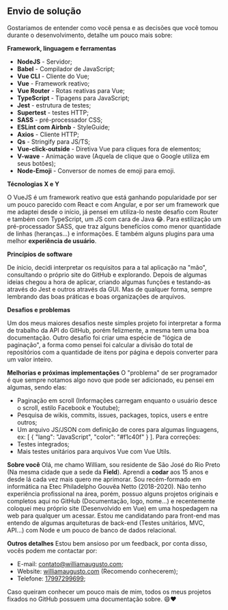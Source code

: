 ## Envio de solução

Gostariamos de entender como você pensa e as decisões que você tomou durante o desenvolvimento, detalhe um pouco mais sobre:

**Framework, linguagem e ferramentas**

- **NodeJS** - Servidor;
- **Babel** - Compilador de JavaScript;
- **Vue CLI** - Cliente do Vue;
- **Vue** - Framework reativo;
- **Vue Router** - Rotas reativas para Vue;
- **TypeScript** - Tipagens para JavaScript;
- **Jest** - estrutura de testes;
- **Supertest** - testes HTTP;
- **SASS** - pré-processador CSS;
- **ESLint com Airbnb** - StyleGuide;
- **Axios** - Cliente HTTP;
- **Qs** - Stringify para JS/TS;
- **Vue-click-outside** - Diretiva Vue para cliques fora de elementos;
- **V-wave** - Animação wave (Aquela de clique que o Google utiliza em seus botões);
- **Node-Emoji** - Conversor de nomes de emoji para emoji.

**Técnologias X e Y**

O VueJS é um framework reativo que está ganhando popularidade por ser um pouco parecido com React e com Angular, e por ser um framework que me adaptei desde o início, já pensei em utiliza-lo neste desafio com Router e também com TypeScript, um JS com cara de Java 😂. Para estilização um pré-processador SASS, que traz alguns benefícios como menor quantidade de linhas (heranças...) e informações. E também alguns plugins para
uma melhor **experiência de usuário**.

**Princípios de software**

De ínicio, decidi interpretar os requisitos para a tal aplicação na "mão", consultando o próprio site do GitHub e explorando. Depois de algumas
ideias chegou a hora de aplicar, criando algumas funções e testando-as através do Jest e outros através da GUI. Mas de qualquer forma, sempre
lembrando das boas práticas e boas organizações de arquivos.

**Desafios e problemas**

Um dos meus maiores desafios neste simples projeto foi interpretar a forma de trabalho da API do GitHub, porém felizmente, a mesma tem uma
boa documentação. Outro desafio foi criar uma espécie de "lógica de paginação", a forma como pensei foi calcular a divisão do total de repositórios com a quantidade de itens por página e depois converter para um valor inteiro.

**Melhorias e próximas implementações**
O "problema" de ser programador é que sempre notamos algo novo que pode ser adicionado, eu pensei em algumas, sendo elas:
- Paginação em scroll (Informações carregam enquanto o usuário desce o scroll, estilo Facebook e Youtube);
- Pesquisa de wikis, commits, issues, packages, topics, users e entre outros;
- Um arquivo JS/JSON com definição de cores para algumas linguagens, ex: [ { "lang": "JavaScript", "color": "#f1c40f"  } ].
Para correções:
- Testes integrados;
- Mais testes unitários para arquivos Vue com Vue Utils.

**Sobre você**
Olá, me chamo William, sou residente de São José do Rio Preto (Na mesma cidade que a sede da **Field**). Aprendi
a **codar** aos 15 anos e desde lá cada vez mais quero me aprimorar. Sou recém-formado em informática na Etec Philadelpho Gouvêa Netto (2018-2020). Não tenho experiência profissional na área, porém, possuo alguns projetos originais e completos aqui no GitHub (Documentação, logo, nome...) e recentemente coloquei meu próprio site (Desenvolvido em Vue) em uma hospedagem na web para qualquer um acessar. Estou me candidatando para front-end mas entendo de algumas arquiteturas de back-end (Testes unitários, MVC, API...) com Node e um pouco de banco de dados relacional.

**Outros detalhes**
Estou bem ansioso por um feedback, por conta disso, vocês podem me contactar por:
- E-mail: [contato@williamaugusto.com](mailto:contato@williamaugusto.com);
- Website: [williamaugusto.com](https://www.williamaugusto.com) (Recomendo conhecerem);
- Telefone: [17997299699](tel:5517997299699);

Caso queiram conhecer um pouco mais de mim, todos os meus projetos fixados no GitHub possuem uma documentação sobre. 😄❤️ 



